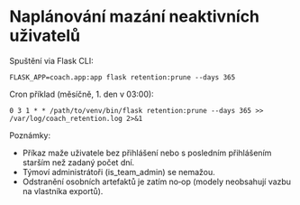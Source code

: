 Naplánování mazání neaktivních uživatelů
======================================

Spuštění via Flask CLI:

```
FLASK_APP=coach.app:app flask retention:prune --days 365
```

Cron příklad (měsíčně, 1. den v 03:00):

```
0 3 1 * * /path/to/venv/bin/flask retention:prune --days 365 >> /var/log/coach_retention.log 2>&1
```

Poznámky:
- Příkaz maže uživatele bez přihlášení nebo s posledním přihlášením starším než zadaný počet dní.
- Týmoví administrátoři (is_team_admin) se nemažou.
- Odstranění osobních artefaktů je zatím no‑op (modely neobsahují vazbu na vlastníka exportů).
